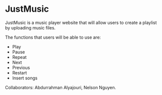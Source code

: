 # JustMusic
JustMusic is a music player website that will allow users to create a playlist by uploading music files. 

The functions that users will be able to use are:
- Play
- Pause
- Repeat
- Next
- Previous
- Restart
- Insert songs

Collaborators: Abdurrahman Alyajouri, Nelson Nguyen.
